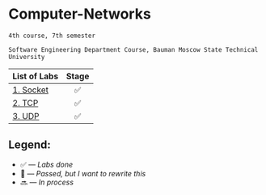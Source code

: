 # Computer-Networks

    4th course, 7th semester

    Software Engineering Department Course, Bauman Moscow State Technical University

| List of Labs  |     Stage     |
| ------------- |:-------------:|
| [1. Socket](https://github.com/gofixyourself/Computer-Networks/tree/master/Socket) |:white_check_mark:|
| [2. TCP](https://github.com/gofixyourself/Computer-Networks/tree/master/TCP) |:white_check_mark:|
| [3. UDP](https://github.com/gofixyourself/Computer-Networks/tree/master/UDP)  |:white_check_mark:|

## Legend:
* :white_check_mark: — *Labs done*
* :no_good: — *Passed, but I want to rewrite this*
* :soon: — *In process*
